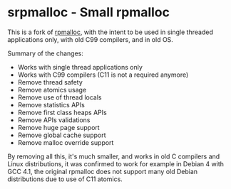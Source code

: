 # srpmalloc - Small rpmalloc

This is a fork of [rpmalloc](https://github.com/mjansson/rpmalloc), with the intent to be
used in single threaded applications only, with old C99 compilers, and in old OS.

Summary of the changes:

* Works with single thread applications only
* Works with C99 compilers (C11 is not a required anymore)
* Remove thread safety
* Remove atomics usage
* Remove use of thread locals
* Remove statistics APIs
* Remove first class heaps APIs
* Remove APIs validations
* Remove huge page support
* Remove global cache support
* Remove malloc override support

By removing all this, it's much smaller, and works in old C compilers and Linux
distributions, it was confirmed to work for example in Debian 4 with GCC 4.1,
the original rpmalloc does not support many old Debian distributions due to use
of C11 atomics.
